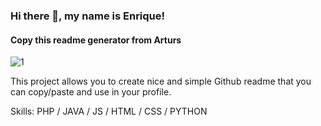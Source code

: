 ### Hi there 👋, my name is Enrique!

#### Copy this readme generator from Arturs

![1](https://user-images.githubusercontent.com/67530498/166006217-b200ee63-83e2-4421-aeb9-1a6ce5cdc902.jpg)


This project allows you to create nice and simple Github readme that you can copy/paste and use in your profile.

Skills: PHP / JAVA / JS / HTML / CSS / PYTHON
